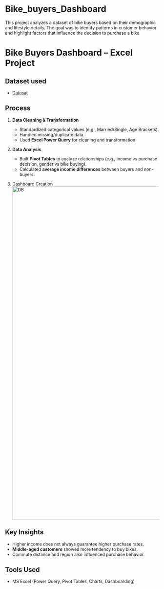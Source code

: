 # Bike_buyers_Dashboard
This project analyzes a dataset of bike buyers based on their demographic and lifestyle details. The goal was to identify patterns in customer behavior and highlight factors that influence the decision to purchase a bike

#  Bike Buyers Dashboard – Excel Project  

##  Dataset used  
- <a href="https://github.com/Anshu1708/Bike_buyers_Dashboard/blob/main/First%20Excel%20Project.xlsx">Datasat</a>


## Process  
1. **Data Cleaning & Transformation**  
   - Standardized categorical values (e.g., Married/Single, Age Brackets).  
   - Handled missing/duplicate data.  
   - Used **Excel Power Query** for cleaning and transformation.  

2. **Data Analysis**  
   - Built **Pivot Tables** to analyze relationships (e.g., income vs purchase decision, gender vs bike buying).  
   - Calculated **average income differences** between buyers and non-buyers.  

3. Dashboard Creation  
   <img width="1644" height="1090" alt="DB" src="https://github.com/user-attachments/assets/d67b9638-ca16-4e83-8cf3-2807e9a03ab6" />


##  Key Insights  
- Higher income does not always guarantee higher purchase rates.  
- **Middle-aged customers** showed more tendency to buy bikes.  
- Commute distance and region also influenced purchase behavior.  

##  Tools Used  
- MS Excel (Power Query, Pivot Tables, Charts, Dashboarding)  
